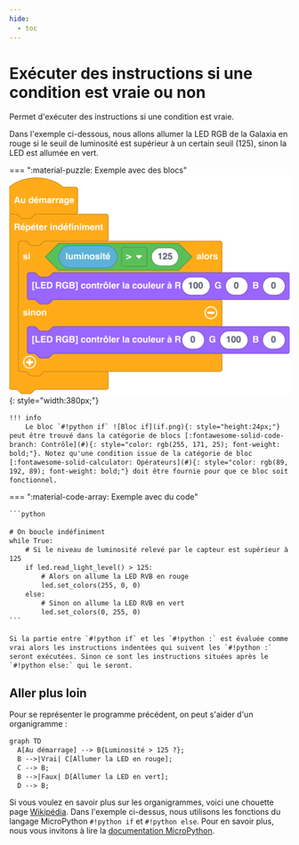 ```yaml
---
hide:
  - toc
---
```


# Exécuter des instructions si une condition est vraie ou non

Permet d'exécuter des instructions si une condition est vraie.

Dans l'exemple ci-dessous, nous allons allumer la LED RGB de la Galaxia en rouge si le seuil de luminosité est supérieur à un certain seuil (125), sinon la LED est allumée en vert.

=== ":material-puzzle: Exemple avec des blocs"
    ![Bloc Si/Sinon](executer_des_instructions_selon_une_condition.png){: style="width:380px;"}

	!!! info
    	Le bloc `#!python if` ![Bloc if](if.png){: style="height:24px;"} peut être trouvé dans la catégorie de blocs [:fontawesome-solid-code-branch: Contrôle](#){: style="color: rgb(255, 171, 25); font-weight: bold;"}. Notez qu'une condition issue de la catégorie de bloc [:fontawesome-solid-calculator: Opérateurs](#){: style="color: rgb(89, 192, 89); font-weight: bold;"} doit être fournie pour que ce bloc soit fonctionnel.

=== ":material-code-array: Exemple avec du code"

	```python

	# On boucle indéfiniment
	while True:  
		# Si le niveau de luminosité relevé par le capteur est supérieur à 125
		if led.read_light_level() > 125:
			# Alors on allume la LED RVB en rouge
			led.set_colors(255, 0, 0)
		else:
			# Sinon on allume la LED RVB en vert
			led.set_colors(0, 255, 0)
	```

	Si la partie entre `#!python if` et les `#!python :` est évaluée comme vrai alors les instructions indentées qui suivent les `#!python :` seront exécutées.	Sinon ce sont les instructions situées après le `#!python else:` qui le seront.


## Aller plus loin
Pour se représenter le programme précédent, on peut s'aider d'un organigramme : 

``` mermaid
graph TD
  A[Au démarrage] --> B{Luminosité > 125 ?};
  B -->|Vrai| C[Allumer la LED en rouge];
  C --> B;
  B -->|Faux| D[Allumer la LED en vert];
  D --> B;
```

Si vous voulez en savoir plus sur les organigrammes, voici une chouette page [Wikipédia](https://fr.wikipedia.org/wiki/Organigramme_de_programmation).
Dans l'exemple ci-dessus, nous utilisons les fonctions du langage MicroPython `#!python if` et `#!python else`. Pour en savoir plus, nous vous invitons à lire la [documentation MicroPython](https://www.micropython.fr/reference/#/02.mots_cles/if_elif_else?id=if-elif-else-).

